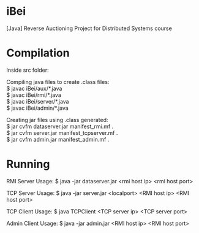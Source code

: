 # iBei
[Java] Reverse Auctioning Project for Distributed Systems course

# Compilation
Inside src folder:

Compiling java files to create .class files:  
$ javac iBei/aux/\*.java  
$ javac iBei/rmi/\*.java  
$ javac iBei/server/\*.java  
$ javac iBei/admin/\*.java  

Creating jar files using .class generated:  
$ jar cvfm dataserver.jar manifest_rmi.mf .  
$ jar cvfm server.jar manifest_tcpserver.mf .  
$ jar cvfm admin.jar manifest_admin.mf .  

# Running

RMI Server 
Usage: $ java -jar dataserver.jar \<rmi host ip> \<rmi host port>

TCP Server
Usage: $ java -jar server.jar \<localport> \<RMI host ip> \<RMI host port>

TCP Client
Usage: $ java TCPClient \<TCP server ip> \<TCP server port>

Admin Client
Usage: $ java -jar admin.jar \<RMI host ip> \<RMI host port>


